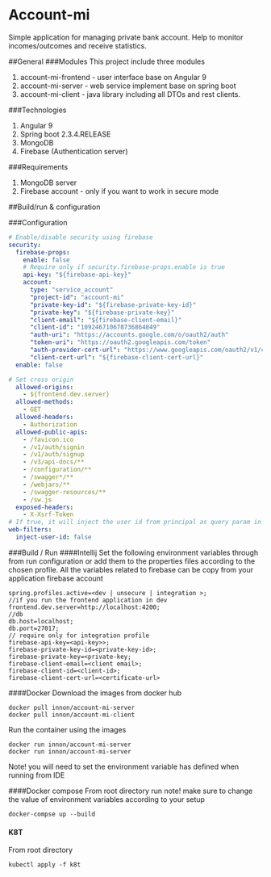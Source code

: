 # Account-mi
Simple application for managing private bank account. Help to monitor incomes/outcomes and receive statistics.

##General
###Modules
This project include three modules
1. account-mi-frontend - user interface base on Angular 9
2. account-mi-server - web service implement base on spring boot
3. account-mi-client - java library including all DTOs and rest clients.

###Technologies
1. Angular 9
2. Spring boot 2.3.4.RELEASE
3. MongoDB
4. Firebase (Authentication server)

###Requirements
1. MongoDB server
2. Firebase account - only if you want to work in secure mode

##Build/run & configuration

###Configuration
```yaml
# Enable/disable security using firebase
security:
  firebase-props:
    enable: false
    # Require only if security.firebase-props.enable is true  
    api-key: "${firebase-api-key}"
    account:
      type: "service_account"
      "project-id": "account-mi"
      "private-key-id": "${firebase-private-key-id}"
      "private-key": "${firebase-private-key}"
      "client-email": "${firebase-client-email}"
      "client-id": "109246710678736864849"
      "auth-uri": "https://accounts.google.com/o/oauth2/auth"
      "token-uri": "https://oauth2.googleapis.com/token"
      "auth-provider-cert-url": "https://www.googleapis.com/oauth2/v1/certs"
      "client-cert-url": "${firebase-client-cert-url}"
  enable: false

# Set cross origin
  allowed-origins:
    - ${frontend.dev.server}
  allowed-methods:
    - GET
  allowed-headers:
    - Authorization
  allowed-public-apis:
    - /favicon.ico
    - /v1/auth/signin
    - /v1/auth/signup
    - /v3/api-docs/**
    - /configuration/**
    - /swagger*/**
    - /webjars/**
    - /swagger-resources/**
    - /sw.js
  exposed-headers:
    - X-Xsrf-Token
# If true, it will inject the user id from principal as query param in every request
web-filters:
  inject-user-id: false
```

###Build / Run
####Intellij
Set the following environment variables through from run configuration or add them to the properties files according to the chosen profile.
All the variables related to firebase can be copy from your application firebase account
```
spring.profiles.active=<dev | unsecure | integration >;
//if you run the frontend application in dev
frontend.dev.server=http://localhost:4200;
//db
db.host=localhost;
db.port=27017;
// require only for integration profile
firebase-api-key=<api-key>>;
firebase-private-key-id=<private-key-id>;
firebase-private-key=<private-key;
firebase-client-email=<client email>;
firebase-client-id=<client-id>;
firebase-client-cert-url=<certificate-url>
```

####Docker
Download the images from docker hub
```
docker pull innon/account-mi-server
docker pull innon/account-mi-client
```
Run the container using the images
```
docker run innon/account-mi-server
docker run innon/account-mi-server
```
Note! you will need to set the environment variable has defined when running from IDE

####Docker compose
From root directory run
note! make sure to change the value of environment variables according to your setup
```
docker-compse up --build
```

#### K8T
From root directory
```
kubectl apply -f k8t
```